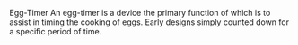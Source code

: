 Egg-Timer
An egg-timer is a device the primary function of which is to assist in timing the cooking of eggs. Early designs simply counted down for a specific period of time.
